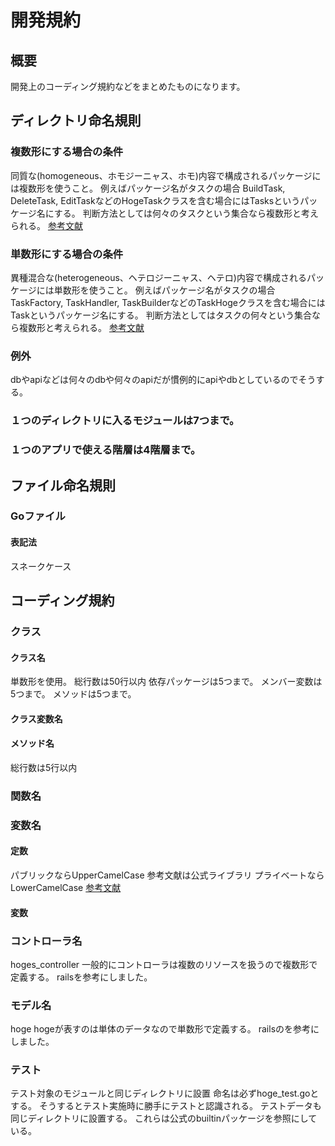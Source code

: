 # 開発規約
## 概要
開発上のコーディング規約などをまとめたものになります。

## ディレクトリ命名規則
### 複数形にする場合の条件
同質な(homogeneous、ホモジーニャス、ホモ)内容で構成されるパッケージには複数形を使うこと。
例えばパッケージ名がタスクの場合
BuildTask, DeleteTask, EditTaskなどのHogeTaskクラスを含む場合にはTasksというパッケージ名にする。
判断方法としては何々のタスクという集合なら複数形と考えられる。
[参考文献](https://qiita.com/scova0731/items/eb419700e452b0a72de8)

### 単数形にする場合の条件
異種混合な(heterogeneous、ヘテロジーニャス、ヘテロ)内容で構成されるパッケージには単数形を使うこと。
例えばパッケージ名がタスクの場合
TaskFactory, TaskHandler, TaskBuilderなどのTaskHogeクラスを含む場合にはTaskというパッケージ名にする。
判断方法としてはタスクの何々という集合なら複数形と考えられる。
[参考文献](https://qiita.com/scova0731/items/eb419700e452b0a72de8)

### 例外
dbやapiなどは何々のdbや何々のapiだが慣例的にapiやdbとしているのでそうする。

### １つのディレクトリに入るモジュールは7つまで。
### １つのアプリで使える階層は4階層まで。


## ファイル命名規則

### Goファイル
#### 表記法
スネークケース
#### 

## コーディング規約

### クラス
#### クラス名
単数形を使用。
総行数は50行以内
依存パッケージは5つまで。
メンバー変数は5つまで。
メソッドは5つまで。

#### クラス変数名

#### メソッド名
総行数は5行以内

### 関数名

### 変数名
#### 定数
パブリックならUpperCamelCase
参考文献は公式ライブラリ
プライベートならLowerCamelCase
[参考文献](https://qiita.com/scova0731/items/eb419700e452b0a72de8)
#### 変数


### コントローラ名
hoges_controller
一般的にコントローラは複数のリソースを扱うので複数形で定義する。
railsを参考にしました。

### モデル名
hoge
hogeが表すのは単体のデータなので単数形で定義する。
railsのを参考にしました。

### テスト
テスト対象のモジュールと同じディレクトリに設置
命名は必ずhoge_test.goとする。
そうするとテスト実施時に勝手にテストと認識される。
テストデータも同じディレクトリに設置する。
これらは公式のbuiltinパッケージを参照にしている。